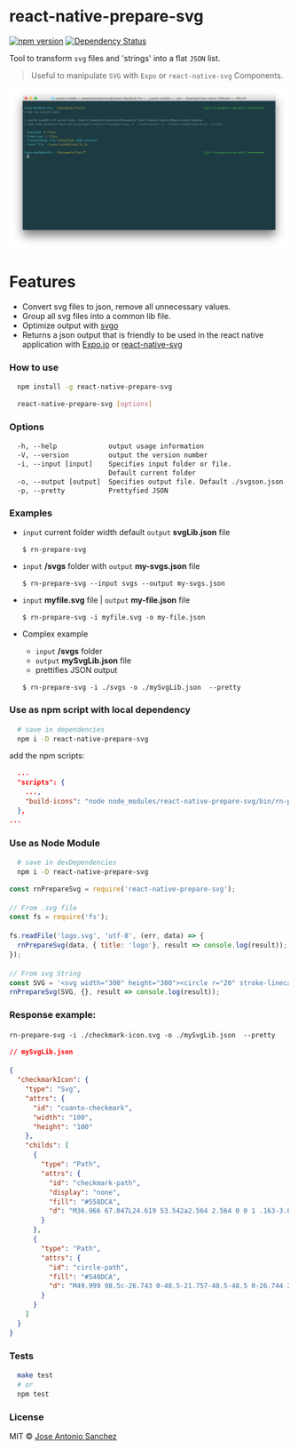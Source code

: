 # react-native-prepare-svg 

[![npm version](https://badge.fury.io/js/react-native-prepare-svg.svg)](https://npmjs.org/package/react-native-prepare-svg) [![Dependency Status](https://img.shields.io/david/jasancheg/react-native-prepare-svg.svg?style=flat)](https://david-dm.org/jasancheg/react-native-prepare-svg)

Tool to transform `svg` files and 'strings' into a flat `JSON` list.

> Useful to manipulate `SVG` with `Expo` or `react-native-svg` Components.

![](https://raw.githubusercontent.com/jasancheg/react-native-prepare-svg/master/src/sample.png)


# Features

- Convert svg files to json, remove all unnecessary values.
- Group all svg files into a common lib file.
- Optimize output with [svgo](https://github.com/svg/svgo)
- Returns a json output that is friendly to be used in the react native application with [Expo.io](https://expo.io/) or [react-native-svg](https://www.npmjs.com/package/react-native-svg)


### How to use

```sh
  npm install -g react-native-prepare-svg
```

```sh
  react-native-prepare-svg [options]
```


### Options

```
  -h, --help             output usage information
  -V, --version          output the version number
  -i, --input [input]    Specifies input folder or file.
                         Default current folder
  -o, --output [output]  Specifies output file. Default ./svgson.json
  -p, --pretty           Prettyfied JSON
```


### Examples

- `input` current folder width default `output` **svgLib.json** file

  ```
  $ rn-prepare-svg
  ```

- `input` **/svgs** folder with `output` **my-svgs.json** file

  ```
  $ rn-prepare-svg --input svgs --output my-svgs.json
  ```

- `input` **myfile.svg** file | `output` **my-file.json** file

  ```
  $ rn-prepare-svg -i myfile.svg -o my-file.json
  ```

- Complex example
  - `input` **/svgs** folder
  - `output` **mySvgLib.json** file
  - prettifies JSON output

  ```
  $ rn-prepare-svg -i ./svgs -o ./mySvgLib.json  --pretty
  ```

### Use as npm script with local dependency


```sh
  # save in dependencies
  npm i -D react-native-prepare-svg
```

add the npm scripts:

```json
  ...
  "scripts": {
    ...,
    "build-icons": "node node_modules/react-native-prepare-svg/bin/rn-prepare-svg -i ./icons/svg -o ./icons/appIconsLib.js"
  },
...
```


### Use as Node Module

```sh
  # save in devDependencies
  npm i -D react-native-prepare-svg
```

```js
const rnPrepareSvg = require('react-native-prepare-svg');

// From .svg file
const fs = require('fs');

fs.readFile('logo.svg', 'utf-8', (err, data) => {
  rnPrepareSvg(data, { title: 'logo'}, result => console.log(result));
});

// From svg String
const SVG = '<svg width="300" height="300"><circle r="20" stroke-linecap="round" /></svg>';
rnPrepareSvg(SVG, {}, result => console.log(result));

```


### Response example:

 `rn-prepare-svg -i ./checkmark-icon.svg -o ./mySvgLib.json  --pretty`

```json
// mySvgLib.json

{
  "checkmarkIcon": {
    "type": "Svg",
    "attrs": {
      "id": "cuanto-checkmark",
      "width": "100",
      "height": "100"
    },
    "childs": [
      {
        "type": "Path",
        "attrs": {
          "id": "checkmark-path",
          "display": "none",
          "fill": "#558DCA",
          "d": "M36.966 67.047L24.619 53.542a2.564 2.564 0 0 1 .163-3.623c.035-.032.075-.065.112-.097a2.915 2.915 0 0 1 3.966.27l9.628 10.271a2.605 2.605 0 0 0 3.78.024l26.668-27.739a2.88 2.88 0 0 1 4.074-.082l.055.058a2.978 2.978 0 0 1-.02 4.202L42.58 67.189a3.88 3.88 0 0 1-5.614-.142z"
        }
      },
      {
        "type": "Path",
        "attrs": {
          "id": "circle-path",
          "fill": "#548DCA",
          "d": "M49.999 98.5c-26.743 0-48.5-21.757-48.5-48.5 0-26.744 21.757-48.5 48.5-48.5S98.5 23.256 98.5 50c0 26.743-21.758 48.5-48.501 48.5zm0-94c-25.089 0-45.5 20.411-45.5 45.5s20.411 45.5 45.5 45.5S95.5 75.089 95.5 50 75.088 4.5 49.999 4.5z"
        }
      }
    ]
  }
}
```

### Tests
```sh
  make test
  # or
  npm test
```


### License

MIT © [Jose Antonio Sanchez](https://tonisan.com)
